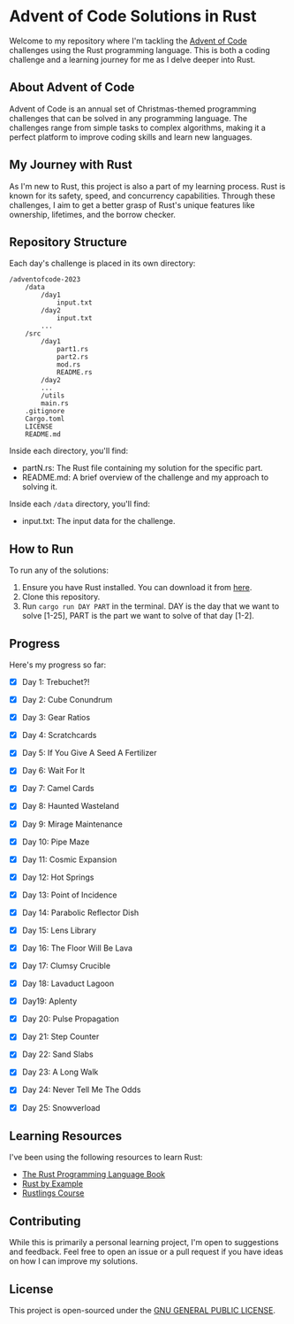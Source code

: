 # Advent of Code Solutions in Rust


Welcome to my repository where I'm tackling the [Advent of Code](https://adventofcode.com/) challenges using the Rust programming language. This is both a coding challenge and a learning journey for me as I delve deeper into Rust.

## About Advent of Code

Advent of Code is an annual set of Christmas-themed programming challenges that can be solved in any programming language. The challenges range from simple tasks to complex algorithms, making it a perfect platform to improve coding skills and learn new languages.

## My Journey with Rust

As I'm new to Rust, this project is also a part of my learning process. Rust is known for its safety, speed, and concurrency capabilities. Through these challenges, I aim to get a better grasp of Rust's unique features like ownership, lifetimes, and the borrow checker.

## Repository Structure

Each day's challenge is placed in its own directory:

```
/adventofcode-2023
    /data
        /day1
            input.txt
        /day2
            input.txt
        ...
    /src
        /day1
            part1.rs
            part2.rs
            mod.rs
            README.rs
        /day2
        ...
        /utils
        main.rs
    .gitignore
    Cargo.toml
    LICENSE
    README.md

```

Inside each directory, you'll find:

- partN.rs: The Rust file containing my solution for the specific part.
- README.md: A brief overview of the challenge and my approach to solving it.

Inside each `/data` directory, you'll find:

- input.txt: The input data for the challenge.

## How to Run

To run any of the solutions:

1. Ensure you have Rust installed. You can download it from [here](https://www.rust-lang.org/tools/install).
2. Clone this repository.
3. Run `cargo run DAY PART` in the terminal. DAY is the day that we want to solve [1-25], PART is the part we want to solve of that day [1-2].

## Progress

Here's my progress so far:

- [x] Day 1: Trebuchet?!
- [x] Day 2: Cube Conundrum
- [x] Day 3: Gear Ratios
- [x] Day 4: Scratchcards
- [x] Day 5: If You Give A Seed A Fertilizer
- [x] Day 6: Wait For It
- [x] Day 7: Camel Cards
- [x] Day 8: Haunted Wasteland
- [x] Day 9: Mirage Maintenance
- [x] Day 10: Pipe Maze
- [x] Day 11: Cosmic Expansion
- [x] Day 12: Hot Springs
- [x] Day 13: Point of Incidence
- [x] Day 14: Parabolic Reflector Dish
- [x] Day 15: Lens Library
- [x] Day 16: The Floor Will Be Lava
- [x] Day 17: Clumsy Crucible
- [x] Day 18: Lavaduct Lagoon
- [x] Day19: Aplenty
- [x] Day 20: Pulse Propagation
- [x] Day 21: Step Counter
- [x] Day 22: Sand Slabs
- [x] Day 23: A Long Walk
- [x] Day 24: Never Tell Me The Odds
- [x] Day 25: Snowverload


## Learning Resources

I've been using the following resources to learn Rust:

- [The Rust Programming Language Book](https://doc.rust-lang.org/book/)
- [Rust by Example](https://doc.rust-lang.org/stable/rust-by-example/)
- [Rustlings Course](https://github.com/rust-lang/rustlings/)


## Contributing


While this is primarily a personal learning project, I'm open to suggestions and feedback. Feel free to open an issue or a pull request if you have ideas on how I can improve my solutions.

## License

This project is open-sourced under the [GNU GENERAL PUBLIC LICENSE](https://github.com/ristemingov/adventofcode-2023/blob/main/LICENSE).